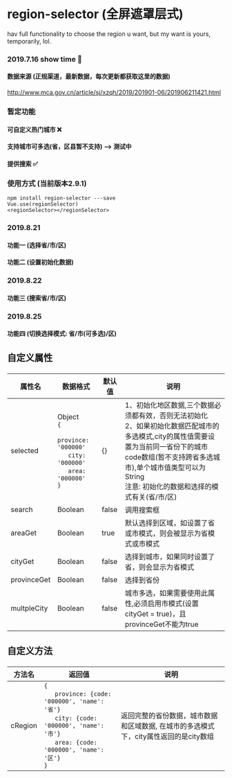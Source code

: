 # region-selector (全屏遮罩层式)
hav full functionality to choose the region u want, but my want is yours, temporarily, lol.

### 2019.7.16 show time 🤟

#### 数据来源 (正规渠道，最新数据，每次更新都获取这里的数据)
http://www.mca.gov.cn/article/sj/xzqh/2019/201901-06/201906211421.html

### 暂定功能
#### 可自定义热门城市 ❌
#### 支持城市可多选(省，区县暂不支持) --> 测试中
#### 提供搜索 ✅


### 使用方式 (当前版本2.9.1)
```
npm install region-selector ---save
Vue.use(regionSelector)
<regionSelector></regionSelector>
```

### 2019.8.21 
#### 功能一 (选择省/市/区)

#### 功能二 (设置初始化数据)

### 2019.8.22 
#### 功能三 (搜索省/市/区)
### 2019.8.25 
#### 功能四 (切换选择模式: 省/市(可多选)/区)
####
####
## 自定义属性
###
属性名|数据格式|默认值|说明
---|---|---|---|
selected|Object<br>`{` <br> &nbsp;&nbsp;`  province: '000000'`<br>&nbsp;&nbsp;`  city: '000000'`<br>&nbsp;&nbsp;`  area: '000000'` <br> `}`|{}| 1、初始化地区数据,三个数据必须都有效，否则无法初始化 <br>2、如果初始化数据匹配城市的多选模式,city的属性值需要设置为当前同一省份下的城市code数组(暂不支持跨省多选城市),单个城市值类型可以为String<br>注意: 初始化的数据和选择的模式有关(省/市/区)
search|Boolean|false|调用搜索框
areaGet|Boolean|true|默认选择到区域，如设置了省或市模式，则会被显示为省模式或市模式
cityGet|Boolean|false|选择到城市，如果同时设置了省，则会显示为省模式
provinceGet|Boolean|false|选择到省份
multpleCity|Boolean|false|城市多选，如果需要使用此属性,必须启用市模式(设置cityGet = true)，且provinceGet不能为true
####

####
## 自定义方法
###
方法名|返回值|说明
---|---|---|
cRegion|`{` <br> &nbsp;&nbsp;`  province: {code: '000000', 'name': '省'}`<br>&nbsp;&nbsp;`  city: {code: '000000', 'name': '市'}`<br>&nbsp;&nbsp;`  area: {code: '000000', 'name': '区'}` <br>`}`|返回完整的省份数据，城市数据和区域数据, 在城市的多选模式下，city属性返回的是city数组



